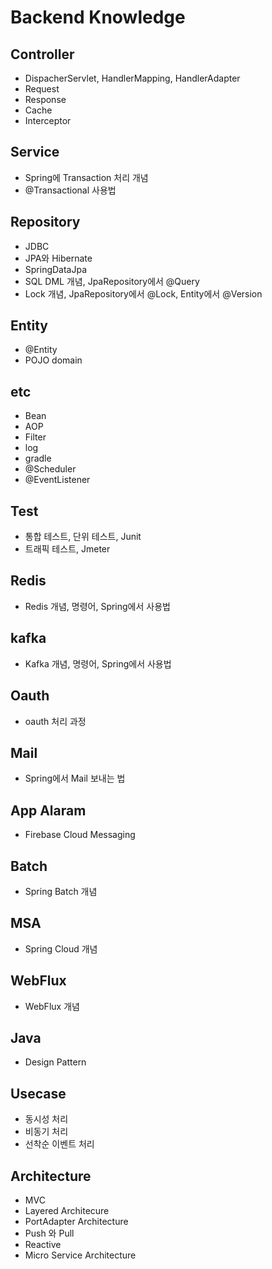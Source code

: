 # Backend Knowledge
## Controller
- DispacherServlet, HandlerMapping, HandlerAdapter
- Request
- Response
- Cache
- Interceptor

## Service
- Spring에 Transaction 처리 개념
- @Transactional 사용법

## Repository
- JDBC
- JPA와 Hibernate
- SpringDataJpa 
- SQL DML 개념, JpaRepository에서 @Query
- Lock 개념, JpaRepository에서 @Lock, Entity에서 @Version

## Entity
- @Entity
- POJO domain

## etc
- Bean
- AOP
- Filter
- log
- gradle
- @Scheduler
- @EventListener

## Test
- 통합 테스트, 단위 테스트, Junit
- 트래픽 테스트, Jmeter

## Redis
- Redis 개념, 명령어, Spring에서 사용법

## kafka
- Kafka 개념, 명령어, Spring에서 사용법

## Oauth
- oauth 처리 과정

## Mail
- Spring에서 Mail 보내는 법

## App Alaram
- Firebase Cloud Messaging

## Batch
- Spring Batch 개념

## MSA
- Spring Cloud 개념

## WebFlux
- WebFlux 개념

## Java
- Design Pattern

## Usecase
- 동시성 처리
- 비동기 처리
- 선착순 이벤트 처리

## Architecture
- MVC
- Layered Architecure
- PortAdapter Architecture 
- Push 와 Pull 
- Reactive
- Micro Service Architecture